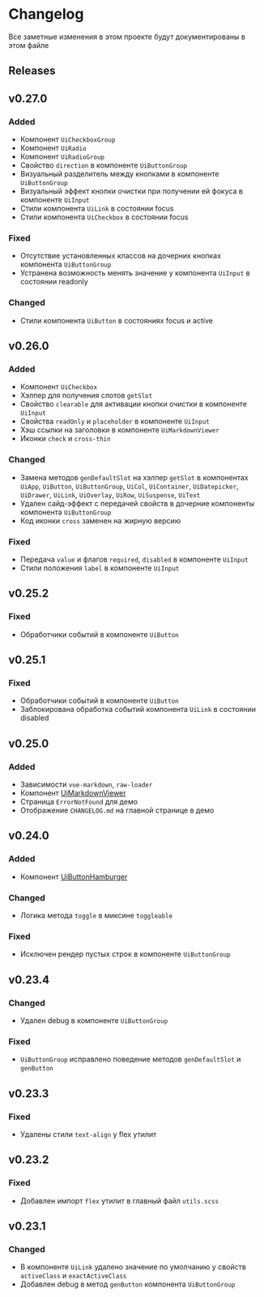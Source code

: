 # Changelog

Все заметные изменения в этом проекте будут документированы в этом файле

## Releases

## v0.27.0

### Added

* Компонент `UiCheckboxGroup`
* Компонент `UiRadio`
* Компонент `UiRadioGroup`
* Свойство `direction` в компоненте `UiButtonGroup`
* Визуальный разделитель между кнопками в компоненте `UiButtonGroup`
* Визуальный эффект кнопки очистки при получении ей фокуса в компоненте `UiInput`
* Стили компонента `UiLink` в состоянии focus
* Стили компонента `UiCheckbox` в состоянии focus

### Fixed

* Отсутствие установленных классов на дочерних кнопках компонента `UiButtonGroup`
* Устранена возможность менять значение у компонента `UiInput` в состоянии readonly

### Changed

* Стили компонента `UiButton` в состояниях focus и active

## v0.26.0

### Added

* Компонент `UiCheckbox`
* Хэлпер для получения слотов `getSlot`
* Свойство `clearable` для активации кнопки очистки в компоненте `UiInput`
* Свойства `readOnly` и `placeholder` в компоненте `UiInput`
* Хэш ссылки на заголовки в компоненте `UiMarkdownViewer`
* Иконки `check` и `cross-thin`

### Changed

* Замена методов `genDefaultSlot` на хэлпер `getSlot` в компонентах `UiApp`, `UiButton`,
  `UiButtonGroup`, `UiCol`, `UiContainer`, `UiDatepicker`, `UiDrawer`, `UiLink`, `UiOverlay`,
  `UiRow`, `UiSuspense`, `UiText`
* Удален сайд-эффект с передачей свойств в дочерние компоненты компонента `UiButtonGroup`
* Код иконки `cross` заменен на жирную версию

### Fixed

* Передача `value` и флагов `required`, `disabled` в компоненте `UiInput`
* Стили положения `label` в компоненте `UiInput`

## v0.25.2

### Fixed

* Обработчики событий в компоненте `UiButton`

## v0.25.1

### Fixed

* Обработчики событий в компоненте `UiButton`
* Заблокирована обработка событий компонента `UiLink` в состоянии disabled

## v0.25.0

### Added

* Зависимости `vue-markdown`, `raw-loader`
* Компонент [UiMarkdownViewer](./src/components/UiMarkdownViewer/README.md)
* Страница `ErrorNotFound` для демо
* Отображение `CHANGELOG.md` на главной странице в демо

## v0.24.0

### Added

* Компонент [UiButtonHamburger](./src/components/UiButtonHamburger/README.md)

### Changed

* Логика метода `toggle` в миксине `toggleable`

### Fixed

* Исключен рендер пустых строк в компоненте `UiButtonGroup`

## v0.23.4

### Changed

* Удален debug в компоненте `UiButtonGroup`

### Fixed

* `UiButtonGroup` исправлено поведение методов `genDefaultSlot` и `genButton`

## v0.23.3

### Fixed

* Удалены стили `text-align` у flex утилит

## v0.23.2

### Fixed

* Добавлен импорт `flex` утилит в главный файл `utils.scss`

## v0.23.1

### Changed

* В компоненте `UiLink` удалено значение по умолчанию у свойств `activeClass` и `exactActiveClass`
* Добавлен debug в метод `genButton` компонента `UiButtonGroup`
